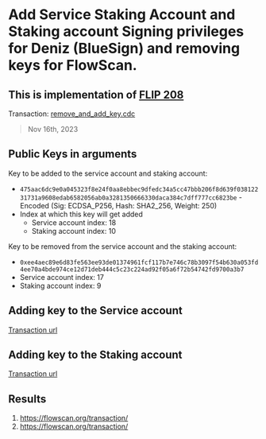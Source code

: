 # Add Service Staking Account and Staking account Signing privileges for Deniz (BlueSign) and removing keys for FlowScan.

## This is implementation of [FLIP 208](https://github.com/onflow/flips/blob/main/governance/20231005-Adding-bluesign-as-multi-sig.md)

Transaction: [remove_and_add_key.cdc](../../../../templates/remove_and_add_key.cdc)

> Nov 16th, 2023

## Public Keys in arguments

Key to be added to the service account and staking account:

- `475aac6dc9e0a045323f8e24f0aa8ebbec9dfedc34a5cc47bbb206f8d639f03812231731a9608edab6582056ab0a3281350666330daca384c7dff777cc6823be` - Encoded (Sig: ECDSA_P256, Hash: SHA2_256, Weight: 250)
- Index at which this key will get added
  - Service account index: 18
  - Staking account index: 10

Key to be removed from the service account and the staking account:

- `0xee4aec89e6d83fe563ee93de01374961fcf117b7e746c78b3097f54b630a053fd4ee70a4bde974ce12d71deb444c5c23c224ad92f05a6f72b54742fd9700a3b7`
- Service account index: 17
- Staking account index: 9


## Adding key to the Service account
[Transaction url]()

## Adding key to the Staking account
[Transaction url]()



## Results


1. https://flowscan.org/transaction/
2. https://flowscan.org/transaction/